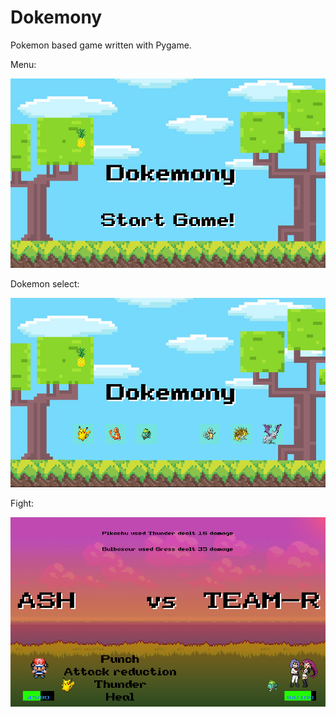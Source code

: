 # Dokemony

Pokemon based game written with Pygame.

Menu: 

![Screenshot](screenshots/menu.png)


Dokemon select: 

![Screenshot](screenshots/dokemon_select.png)


Fight: 

![Screenshot](screenshots/fight.png)
